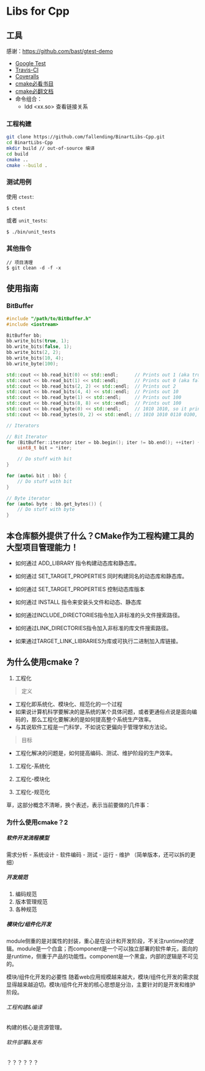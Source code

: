 # Libs for Cpp

## 工具

感谢：https://github.com/bast/gtest-demo

- [Google Test](https://github.com/google/googletest/blob/master/googletest/docs/primer.md)
- [Travis-CI](https://docs.travis-ci.com/)
- [Coveralls](https://coveralls.io/)
- [cmake必看书目](https://github.com/xiaoweiChen/CMake-Cookbook/blob/master/SUMMARY.md)
- [cmake必翻文档](https://cmake.org/cmake/help/v3.19/command/configure_file.html)
- 命令组合：
  - ldd <xx.so><executable> 查看链接关系

### 工程构建

```bash
git clone https://github.com/fallending/BinartLibs-Cpp.git
cd BinartLibs-Cpp
mkdir build // out-of-source 编译
cd build
cmake ..
cmake --build .
```

### 测试用例

使用 `ctest`:
```
$ ctest
```

或者 `unit_tests`:
```
$ ./bin/unit_tests
```


### 其他指令

```
// 项目清理
$ git clean -d -f -x
```

## 使用指南

### BitBuffer

```c++
#include "/path/to/BitBuffer.h"
#include <iostream>

BitBuffer bb;
bb.write_bits(true, 1);
bb.write_bits(false, 1);
bb.write_bits(2, 2);
bb.write_bits(10, 4);
bb.write_byte(100);

std::cout << bb.read_bit(0) << std::endl;      // Prints out 1 (aka true)
std::cout << bb.read_bit(1) << std::endl;      // Prints out 0 (aka false)
std::cout << bb.read_bits(2, 2) << std::endl;  // Prints out 2
std::cout << bb.read_bits(4, 4) << std::endl;  // Prints out 10
std::cout << bb.read_byte(1) << std::endl;     // Prints out 100
std::cout << bb.read_bits(8, 8) << std::endl;  // Prints out 100
std::cout << bb.read_byte(0) << std::endl;     // 1010 1010, so it prints out 170
std::cout << bb.read_bytes(0, 2) << std::endl; // 1010 1010 0110 0100, so it prints out 43620

// Iterators

// Bit Iterator
for (BitBuffer::iterator iter = bb.begin(); iter != bb.end(); ++iter) {
    uint8_t bit = *iter;

    // Do stuff with bit
}

for (auto& bit : bb) {
    // Do stuff with bit
}

// Byte iterator
for (auto& byte : bb.get_bytes()) {
    // Do stuff with byte
}
```


## 本仓库额外提供了什么？CMake作为工程构建工具的大型项目管理能力！

- 如何通过 ADD_LIBRARY 指令构建动态库和静态库。
- 如何通过 SET_TARGET_PROPERTIES 同时构建同名的动态库和静态库。
- 如何通过 SET_TARGET_PROPERTIES 控制动态库版本
- 如何通过 INSTALL 指令来安装头文件和动态、静态库

- 如何通过INCLUDE_DIRECTORIES指令加入非标准的头文件搜索路径。
- 如何通过LINK_DIRECTORIES指令加入非标准的库文件搜索路径。
- 如果通过TARGET_LINK_LIBRARIES为库或可执行二进制加入库链接。



## 为什么使用cmake？

1. 工程化

> 定义

- 工程化即系统化、模块化、规范化的一个过程
- 如果说计算机科学要解决的是系统的某个具体问题，或者更通俗点说是面向编码的，那么工程化要解决的是如何提高整个系统生产效率。
- 与其说软件工程是一门科学，不如说它更偏向于管理学和方法论。

> 目标

- 工程化解决的问题是，如何提高编码、测试、维护阶段的生产效率。


1. 工程化-系统化


2. 工程化-模块化
3. 工程化-规范化


草，这部分概念不清晰，换个表述，表示当前要做的几件事：



### 为什么使用cmake？2

##### 软件开发流程模型

需求分析 - 系统设计 - 软件编码 - 测试 - 运行 - 维护 （简单版本，还可以拆的更细）

##### 开发规范


1. 编码规范
2. 版本管理规范
3. 各种规范


##### 模块化/组件化开发


module侧重的是对属性的封装，重心是在设计和开发阶段，不关注runtime的逻辑。module是一个白盒；而component是一个可以独立部署的软件单元，面向的是runtime，侧重于产品的功能性。component是一个黑盒，内部的逻辑是不可见的。

模块/组件化开发的必要性
随着web应用规模越来越大，模块/组件化开发的需求就显得越来越迫切。模块/组件化开发的核心思想是分治，主要针对的是开发和维护阶段。


###### 工程构建&编译

构建的核心是资源管理。


###### 软件部署&发布

？？？？？？